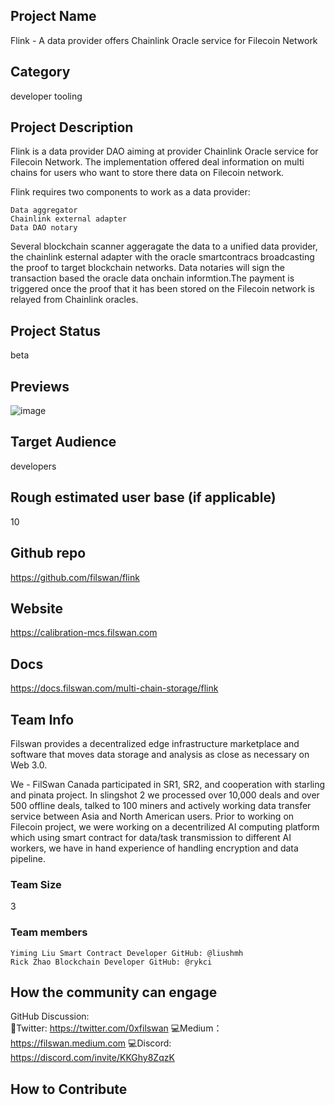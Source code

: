 ## Project Name <!-- Add your project name here with format "Project Name"-->
Flink - A data provider offers Chainlink Oracle service for Filecoin Network
## Category 
developer tooling

## Project Description
Flink is a data provider DAO aiming at provider Chainlink Oracle service for Filecoin Network. The implementation offered deal information on multi chains for users who want to store there data on Filecoin network.

Flink requires two components to work as a data provider:

    Data aggregator
    Chainlink external adapter
    Data DAO notary

Several blockchain scanner aggeragate the data to a unified data provider, the chainlink esternal adapter with the oracle smartcontracs broadcasting the proof to target blockchain networks. Data notaries will sign the transaction based the oracle data onchain informtion.The payment is triggered once the proof that it has been stored on the Filecoin network is relayed from Chainlink oracles.

## Project Status
 beta

## Previews
![image](https://user-images.githubusercontent.com/8363795/155874454-d1b0b273-eb2f-41ec-b416-da11f466d2ba.png)


## Target Audience
developers

## Rough estimated user base (if applicable)
10

## Github repo
https://github.com/filswan/flink

## Website
https://calibration-mcs.filswan.com
## Docs
https://docs.filswan.com/multi-chain-storage/flink
## Team Info

Filswan provides a decentralized edge infrastructure marketplace and software that moves data storage and analysis as
close as necessary on Web 3.0.

We - FilSwan Canada participated in SR1, SR2, and cooperation with starling and pinata project. In slingshot 2 we
processed over 10,000 deals and over 500 offline deals, talked to 100 miners and actively working data transfer service
between Asia and North American users. Prior to working on Filecoin project, we were working on a decentrilized AI
computing platform which using smart contract for data/task transmission to different AI workers, we have in hand
experience of handling encryption and data pipeline.

### Team Size  
3
### Team members  

    Yiming Liu Smart Contract Developer GitHub: @liushmh
    Rick Zhao Blockchain Developer GitHub: @rykci

## How the community can engage
GitHub Discussion: <!--Start a disucssion with the community here: https://github.com/filecoin-project/community/discussions/new and attach the link!-->  
📱Twitter: https://twitter.com/0xfilswan
💻Medium：https://filswan.medium.com
💻Discord: https://discord.com/invite/KKGhy8ZqzK

## How to Contribute
<!--How can the community contribute to your project?-->
